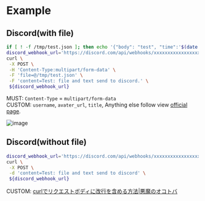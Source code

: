 # Example

## Discord(with file)

```sh
if [ ! -f /tmp/test.json ]; then echo '{"body": "test", "time":'$(date +%s)'}' > /tmp/test.json; fi
discord_webhook_url='https://discord.com/api/webhooks/xxxxxxxxxxxxxxxxxxxxxx/xxxxxxxxxxxxxxxxxxxxxxxxxxxxxxxxxxxxxxxx'
curl \
 -X POST \
 -H 'Content-Type:multipart/form-data' \
 -F 'file=@/tmp/test.json' \
 -F 'content=Test: file and text send to discord.' \
 ${discord_webhook_url}
```

MUST: `Content-Type` = `multipart/form-data`  
CUSTOM: `username`, `avater_url`, `title`, Anything else follow view [official page](https://discord.com/developers/docs/resources/webhook).

![image](https://github.com/user-attachments/assets/fb9e3e7b-2cd5-480b-bfc7-c549070995e9)

## Discord(without file)

```sh
discord_webhook_url='https://discord.com/api/webhooks/xxxxxxxxxxxxxxxxxxxxxx/xxxxxxxxxxxxxxxxxxxxxxxxxxxxxxxxxxxxxxxx'
curl \
 -X POST \
 -d 'content=Test: file and text send to discord' \
 ${discord_webhook_url}
```

CUSTOM: [curlでリクエストボディに改行を含める方法|悪魔のオコトバ](https://akumachan.github.io/%E3%82%B7%E3%82%A7%E3%83%AB%E3%82%B9%E3%82%AF%E3%83%AA%E3%83%97%E3%83%88/curl%E3%81%A7%E3%83%AA%E3%82%AF%E3%82%A8%E3%82%B9%E3%83%88%E3%83%9C%E3%83%87%E3%82%A3%E3%81%AB%E6%94%B9%E8%A1%8C%E3%82%92%E5%90%AB%E3%82%81%E3%82%8B%E6%96%B9%E6%B3%95/)
